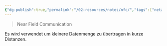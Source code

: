 ```yaml
---
{"dg-publish":true,"permalink":"/02-resources/notes/nfc/","tags":["netzwerk/wireless","netzwerk"],"noteIcon":"","updated":"2025-08-26T16:35:06.281+02:00"}
---
```


> Near Field Communication

Es wird verwendet um kleinere Datenmenge zu übertragen in kurze Distanzen. 